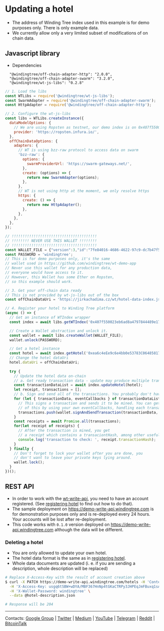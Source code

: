 # Updating a hotel

- The address of Winding Tree index used in this example is for demo purposes only. There is only example data.
- We currently allow only a very limited subset of modifications of on chain data.

## Javascript library

- Dependencies
```
  "@windingtree/off-chain-adapter-http": "2.0.0",
  "@windingtree/off-chain-adapter-swarm": "3.2.0",
  "@windingtree/wt-js-libs": "0.2.8"
```

```js
// 1. Load the libs
const WTLibs = require('@windingtree/wt-js-libs');
const SwarmAdapter = require('@windingtree/off-chain-adapter-swarm');
const HttpAdapter = require('@windingtree/off-chain-adapter-http');

// 2. Configure the wt-js-libs
const libs = WTLibs.createInstance({
  dataModelOptions: {
    // We are using Ropsten as testnet, our demo index is on 0x407f550023eb6ad8a4797844489e17c5ced17e06
    provider: 'https://ropsten.infura.io/',
  },
  offChainDataOptions: {
    adapters: {
      // WT is using bzz-raw protocol to access data on swarm
      'bzz-raw': {
        options: {
          swarmProviderUrl: 'https://swarm-gateways.net/',
        },
        create: (options) => {
          return new SwarmAdapter(options);
        },
      },
      // WT is not using http at the moment, we only resolve https
      https: {
        create: () => {
          return new HttpAdapter();
        },
      },
    },
  },
});

// !!!!!!!!!!!!!!!!!!!!!!!!!!!!!!!!!!!!!!!
// !!!!!!!! NEVER USE THIS WALLET !!!!!!!!
// !!!!!!!!!!!!!!!!!!!!!!!!!!!!!!!!!!!!!!!
const WALLET_FILE = {"version":3,"id":"7fe84016-4686-4622-97c9-dc7b47f5f5c6","address":"d037ab9025d43f60a31b32a82e10936f07484246","crypto":{"ciphertext":"ef9dcce915eeb0c4f7aa2bb16b9ae6ce5a4444b4ed8be45d94e6b7fe7f4f9b47","cipherparams":{"iv":"31b12ef1d308ea1edacc4ab00de80d55"},"cipher":"aes-128-ctr","kdf":"scrypt","kdfparams":{"dklen":32,"salt":"d06ccd5d9c5d75e1a66a81d2076628f5716a3161ca204d92d04a42c057562541","n":8192,"r":8,"p":1},"mac":"2c30bc373c19c5b41385b85ffde14b9ea9f0f609c7812a10fdcb0a565034d9db"}};
const PASSWORD = 'windingtree';
// This is for demo purposes only, it's the same
// wallet used in https://github.com/windingtree/wt-demo-app
// Never use this wallet for any production data,
// everyone would have access to it.
// However, this Wallet has some Ether on Ropsten,
// so this example should work.

// 3. Get your off-chain data ready
// This is not provided by wt-js-libs out of the box
const offChainDataUri = 'https://jirkachadima.cz/wt/hotel-data-index.json';

// 4. Register your hotel to Winding Tree platform
(async () => {
  // Get an instance of WTIndex wrapper
  const index = await libs.getWTIndex('0x407f550023eb6ad8a4797844489e17c5ced17e06');

  // Create a Wallet abstraction and unlock it.
  const wallet = await libs.createWallet(WALLET_FILE);
  wallet.unlock(PASSWORD);

  // Get a hotel instance
  const hotel = await index.getHotel('0xea6c4eEe9c6e4bb0e53783C0648581702B75fC28');
  // Change the hotel dataUri
  hotel.dataUri = offChainDataUri;
  
  try {
    // Update the hotel data on-chain
    // a. Get ready transaction data - update may produce multiple transactions
    const transactionDataList = await index.updateHotel(hotel);
    let receipt, transactions = [];
    // b. Sign and send all of the transactions. You probably don't have to use our wallet abstraction.
    for (let { transactionData, eventCallbacks } of transactionDataList) {
      // This signs a transaction and sends it to be mined. You can get finer control
      // of this by using your own eventCallbacks, handling each transaction sequentially etc.
      transactions.push(wallet.signAndSendTransaction(transactionData, eventCallbacks));
    }
    const receipts = await Promise.all(transactions);
    for(let receipt of receipts) {
      // After the transaction is mined, you get
      // a receipt which contains a transaciontHash, among other useful things.
      console.log('transaction to check: ', receipt.transactionHash);
    }
  } finally {
    // Don't forget to lock your wallet after you are done, you
    // don't want to leave your private keys lying around.
    wallet.lock();
  }
})();

```

## REST API

- In order to work with the [wt-write-api](https://github.com/windingtree/wt-write-api),
you need to have an account registered. (See [registering hotel](registering-hotel.md) to find out how to do that).
- The sample deployment on https://demo-write-api.windingtree.com is for demonstration
purposes only and is re-deployed every 24 hours. Your accounts will be lost after re-deployment.
- This code works with `0.1.0` version deployed on https://demo-write-api.windingtree.com although
the data will be different.

### Deleting a hotel

- You are only allowed to update your own hotel.
- The hotel data format is the same as in [registering hotel](registering-hotel.md).
- Whole data documents are updated (i. e. if you are sending a description, whole description
will be replaced)

```sh
# Replace X-Access-Key with the result of account creation above
$ curl -X PATCH https://demo-write-api.windingtree.com/hotels -H 'Content-Type: application/json' \
  -H 'X-Access-Key: usgq6tSBW+wDYA/MBF367HnNp4tGKaCTRPy3JHPEqJmFBuxq1sA7UhFOpuV80ngC' \
  -H 'X-Wallet-Password: windingtree' \
  --data @hotel-description.json

# Response will be 204
```

---
Contacts:
[Google Group](https://groups.google.com/forum/#!forum/windingtree) |
[Twitter](https://twitter.com/windingtree) |
[Medium](http://blog.windingtree.com/) |
[YouTube](https://www.youtube.com/channel/UCFuemEOhCfenYMoNdjD0Aew) |
[Telegram](https://t.me/windingtree) |
[Reddit](https://reddit.com/r/windingtree) |
[BitcoinTalk](https://bitcointalk.org/index.php?topic=1946065)
